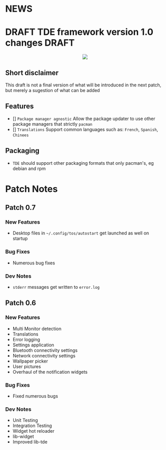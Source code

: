 # NEWS

<a name="v10"></a>

# DRAFT TDE framework version 1.0 changes DRAFT

<center> <img src="../images/logo.png" /> </center>

## Short disclaimer

This draft is not a final version of what will be introduced in the next patch, but merely a sugestion of what can be added

## Features

* [] `Package manager agnostic` Allow the package updater to use other package managers that strictly `pacman`
* [] `Translations` Support common languages such as: `French`, `Spanish`, `Chinees`

## Packaging

* `TDE` should support other packaging formats that only pacman's, eg debian and rpm


# Patch Notes

## Patch 0.7

### New Features
* Desktop files in `~/.config/tos/autostart` get launched as well on startup

### Bug Fixes
* Numerous bug fixes

### Dev Notes
* `stderr` messages get written to `error.log`

## Patch 0.6

### New Features
* Multi Monitor detection
* Translations
* Error logging
* Settings application
* Bluetooth connectivity settings
* Network connectivity settings
* Wallpaper picker
* User pictures
* Overhaul of the notification widgets

### Bug Fixes
* Fixed numerous bugs

### Dev Notes
* Unit Testing
* Integration Testing
* Widget hot reloader
* lib-widget
* Improved lib-tde
